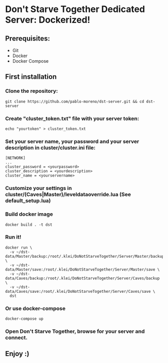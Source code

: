 # Don't Starve Together Dedicated Server: Dockerized!
## Prerequisites:

- Git
- Docker
- Docker Compose

## First installation

### Clone the repository:
```
git clone https://github.com/pablo-moreno/dst-server.git && cd dst-server
```
### Create "cluster_token.txt" file with your server token:
```
echo "yourtoken" > cluster_token.txt
```

### Set your server name, your password and your server description in cluster/cluster.ini file:
```
[NETWORK]
...
cluster_password = <yourpassword>
cluster_description = <yourdescription>
cluster_name = <yourservername>
```

### Customize your settings in cluster/(Caves|Master)/leveldataoverride.lua (See default_setup.lua)


### Build docker image
```
docker build . -t dst
```

### Run it!
```
docker run \
  -v ~/dst-data/Master/backup:/root/.klei/DoNotStarveTogether/Server/Master/backup \
  -v ~/dst-data/Master/save:/root/.klei/DoNotStarveTogether/Server/Master/save \
  -v ~/dst-data/Caves/backup:/root/.klei/DoNotStarveTogether/Server/Caves/backup \
  -v ~/dst-data/Caves/save:/root/.klei/DoNotStarveTogether/Server/Caves/save \
  dst
```

### Or use docker-compose

```
docker-compose up
```

### Open Don't Starve Together, browse for your server and connect.

## Enjoy :)
